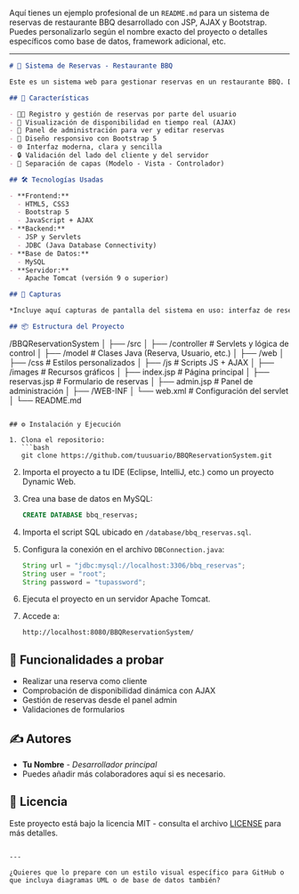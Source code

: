 Aquí tienes un ejemplo profesional de un `README.md` para un sistema de reservas de restaurante BBQ desarrollado con JSP, AJAX y Bootstrap. Puedes personalizarlo según el nombre exacto del proyecto o detalles específicos como base de datos, framework adicional, etc.

---

```markdown
# 🍖 Sistema de Reservas - Restaurante BBQ

Este es un sistema web para gestionar reservas en un restaurante BBQ. Desarrollado utilizando **JSP**, **Servlets**, **AJAX**, **Bootstrap**, y **MySQL** como base de datos. El sistema permite a los clientes realizar reservas en línea y al personal del restaurante gestionar las reservas desde un panel administrativo.

## 🚀 Características

- 🧑‍💼 Registro y gestión de reservas por parte del usuario
- 📅 Visualización de disponibilidad en tiempo real (AJAX)
- 🧾 Panel de administración para ver y editar reservas
- 🎨 Diseño responsivo con Bootstrap 5
- 🌐 Interfaz moderna, clara y sencilla
- 🔒 Validación del lado del cliente y del servidor
- 📂 Separación de capas (Modelo - Vista - Controlador)

## 🛠️ Tecnologías Usadas

- **Frontend:**
  - HTML5, CSS3
  - Bootstrap 5
  - JavaScript + AJAX
- **Backend:**
  - JSP y Servlets
  - JDBC (Java Database Connectivity)
- **Base de Datos:**
  - MySQL
- **Servidor:**
  - Apache Tomcat (versión 9 o superior)

## 📸 Capturas

*Incluye aquí capturas de pantalla del sistema en uso: interfaz de reservas, panel administrativo, etc.*

## 📦 Estructura del Proyecto

```

/BBQReservationSystem
│
├── /src
│   ├── /controller       # Servlets y lógica de control
│   ├── /model            # Clases Java (Reserva, Usuario, etc.)
│
├── /web
│   ├── /css              # Estilos personalizados
│   ├── /js               # Scripts JS + AJAX
│   ├── /images           # Recursos gráficos
│   ├── index.jsp         # Página principal
│   ├── reservas.jsp      # Formulario de reservas
│   ├── admin.jsp         # Panel de administración
│
├── /WEB-INF
│   └── web.xml           # Configuración del servlet
│
└── README.md

````

## ⚙️ Instalación y Ejecución

1. Clona el repositorio:
   ```bash
   git clone https://github.com/tuusuario/BBQReservationSystem.git
````

2. Importa el proyecto a tu IDE (Eclipse, IntelliJ, etc.) como un proyecto Dynamic Web.

3. Crea una base de datos en MySQL:

   ```sql
   CREATE DATABASE bbq_reservas;
   ```

4. Importa el script SQL ubicado en `/database/bbq_reservas.sql`.

5. Configura la conexión en el archivo `DBConnection.java`:

   ```java
   String url = "jdbc:mysql://localhost:3306/bbq_reservas";
   String user = "root";
   String password = "tupassword";
   ```

6. Ejecuta el proyecto en un servidor Apache Tomcat.

7. Accede a:

   ```
   http://localhost:8080/BBQReservationSystem/
   ```

## 🧪 Funcionalidades a probar

* Realizar una reserva como cliente
* Comprobación de disponibilidad dinámica con AJAX
* Gestión de reservas desde el panel admin
* Validaciones de formularios

## ✍️ Autores

* **Tu Nombre** - *Desarrollador principal*
* Puedes añadir más colaboradores aquí si es necesario.

## 📝 Licencia

Este proyecto está bajo la licencia MIT - consulta el archivo [LICENSE](LICENSE) para más detalles.

```

---

¿Quieres que lo prepare con un estilo visual específico para GitHub o que incluya diagramas UML o de base de datos también?
```
